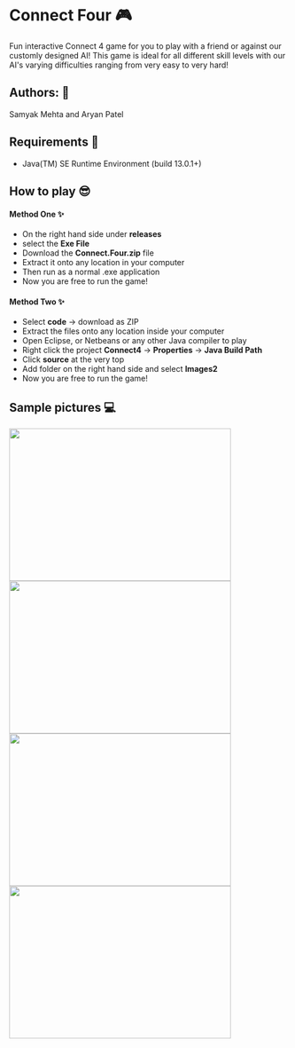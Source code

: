 # Connect Four :video_game:

Fun interactive Connect 4 game for you to play with a friend or against our customly designed AI! 
This game is ideal for all different skill levels with our AI's varying difficulties ranging from very easy to very hard!

## Authors: :bow:
Samyak Mehta and Aryan Patel

## Requirements :floppy_disk:
- Java(TM) SE Runtime Environment (build 13.0.1+)

## How to play :sunglasses:
#### Method One :sparkles:
- On the right hand side under __releases__ 
- select the __Exe File__
- Download the __Connect.Four.zip__ file
- Extract it onto any location in your computer
- Then run as a normal .exe application
- Now you are free to run the game!

#### Method Two :sparkles:
- Select __code__ -> download as ZIP
- Extract the files onto any location inside your computer
- Open Eclipse, or Netbeans or any other Java compiler to play
- Right click the project __Connect4__ -> __Properties__ -> __Java Build Path__ 
- Click __source__ at the very top
- Add folder on the right hand side and select __Images2__
- Now you are free to run the game!


## Sample pictures :computer:


<p float="left">
  <img src="https://github.com/JavaScape/connect4GUI/blob/master/images/MainPage.png" width="400" height="275">
  <img src="https://github.com/JavaScape/connect4GUI/blob/master/images/DifficultyPage.png" width="400" height="275">
  <img src="https://github.com/JavaScape/connect4GUI/blob/master/images/GamePage.png" width="400" height="275">
  <img src="https://github.com/JavaScape/connect4GUI/blob/master/images/InstructionPage.png" width="400" height="275">
</p>

